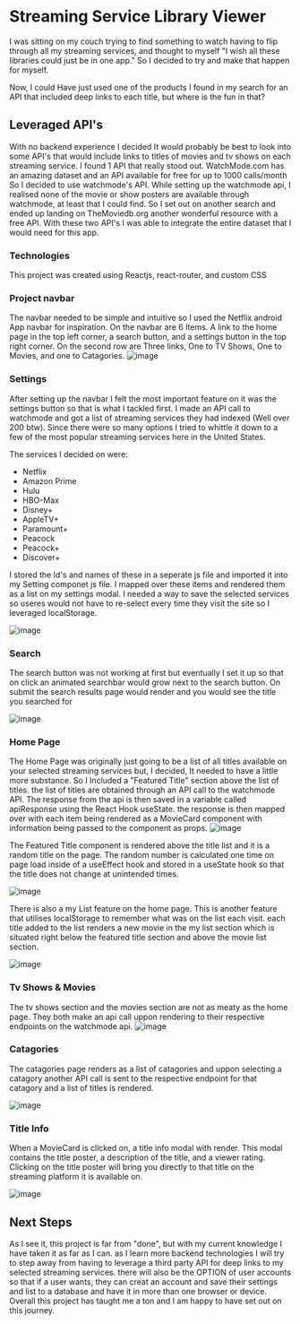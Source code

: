 # Streaming Service Library Viewer

I was sitting on my couch trying to find something to watch having to flip through all my streaming services,
and thought to myself "I wish all these libraries could just be in one app." So I decided to try and make that happen for myself.

Now, I could Have just used one of the products I found in my search for an API that included deep links to each title, but where is the fun in that?

## Leveraged API's

With no backend experience I decided It would probably be best to look into some API's that would include links to titles of movies and tv shows on each streaming service. I found 1 API that really stood out. WatchMode.com has an amazing dataset and an API available for free for up to 1000 calls/month
So I decided to use watchmode's API. While setting up the watchmode api, I realised none of the movie or show posters are available through watchmode, at least that I could find. So I set out on another search and ended up landing on TheMoviedb.org another wonderful resource with a free API. With these two API's I was able to integrate the entire dataset that I would need for this app.  

### Technologies

This project was created using Reactjs, react-router, and custom CSS

### Project navbar

The navbar needed to be simple and intuitive so I used the Netflix android App navbar for inspiration.
On the navbar are 6 Items. A link to the home page in the top left corner, a search button, and a settings button in the top right corner.
On the second row are Three links, One to TV Shows, One to Movies, and one to Catagories. 
![image](https://user-images.githubusercontent.com/76035004/152691792-52ceb32e-15a2-4f6a-bea0-02264b3a3acd.png)


### Settings

After setting up the navbar I felt the most important feature on it was the settings button so that is what I tackled first.
I made an API call to watchmode and got a list of streaming services they had indexed (Well over 200 btw). Since there were so many options I tried to whittle it down to a few of the most popular streaming services here in the United States. 

The services I decided on were:
  * Netflix
  * Amazon Prime
  * Hulu
  * HBO-Max
  * Disney+
  * AppleTV+
  * Paramount+
  * Peacock
  * Peacock+
  * Discover+

I stored the Id's and names of these in a seperate js file and imported it into my Setting componet js file.
I mapped over these items and rendered them as a list on my settings modal.
I needed a way to save the selected services so useres would not have to re-select every time they visit the site so I leveraged localStorage.

![image](https://user-images.githubusercontent.com/76035004/152692314-16dd2e3b-ae1a-4067-b3c0-a6e14cac0526.png)

### Search
The search button was not working at first but eventually I set it up so that on click an animated searchbar would grow next to the search button. On submit the search results page would render and you would see the title you searched for 

![image](https://user-images.githubusercontent.com/76035004/152695237-e7fa78a6-00ae-42ae-9fb6-f77ee43c1658.png)


### Home Page

The Home Page was originally just going to be a list of all titles available on your selected streaming services but, I decided, It needed to have a little more substance. So I Included a "Featured Title" section above the list of titles. 
the list of titles are obtained through an API call to the watchmode API. The response from the api is then saved in a variable called apiResponse using the React Hook useState. the response is then mapped over with each item being rendered as a MovieCard component with information being passed to the component as props. 
![image](https://user-images.githubusercontent.com/76035004/152693059-48d88492-c22c-4cdb-be11-ce5ff025c462.png)

  The Featured Title component is rendered above the title list and it is a random title on the page. 
The random number is calculated one time on page load inside of a useEffect hook and stored in a useState hook so that the title does not change at unintended times.

![image](https://user-images.githubusercontent.com/76035004/152694602-667a8ecb-b387-413c-8187-fbcddc920499.png)

There is also a my List feature on the home page. This is another feature that utilises localStorage to remember what was on the list each visit. each title added to the list renders a new movie in the my list section which is situated right below the featured title section and above the movie list section.

![image](https://user-images.githubusercontent.com/76035004/152695426-21f1f9c8-345e-4a60-bf53-f1bc738e254e.png)

### Tv Shows & Movies

The tv shows section and the movies section are not as meaty as the home page. They both make an api call uppon rendering to their respective endpoints on the watchmode api. 
![image](https://user-images.githubusercontent.com/76035004/152696013-73e17fe1-8ca2-4f84-a29e-4c0c3cd517e7.png)

 ### Catagories

The catagories page renders as a list of catagories and uppon selecting a catagory another API call is sent to the respective endpoint for that catagory and a list of titles is rendered.

![image](https://user-images.githubusercontent.com/76035004/152696367-a41b3526-fe13-4bf5-87da-c5ef543f9f5d.png)

### Title Info

When a MovieCard is clicked on, a title info modal with render. This modal contains the title poster, a description of the title, and a viewer rating. Clicking on the title poster will bring you directly to that title on the streaming platform it is available on. 

![image](https://user-images.githubusercontent.com/76035004/152696653-334078e3-c83b-41fb-b3f6-380cf94f113f.png)

## Next Steps

As I see it, this project is far from "done", but with my current knowledge I have taken it as far as I can. as I learn more backend technologies I will try to step away from having to leverage a third party API for deep links to my selected streaming services. there will also be the OPTION of user accounts so that if a user wants, they can creat an account and save their settings and list to a database and have it in more than one browser or device. Overall this project has taught me a ton and I am happy to have set out on this journey. 
